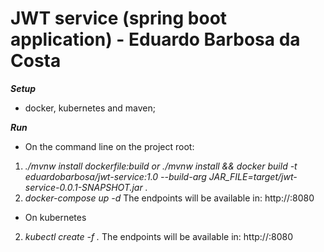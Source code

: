 # JWT service (spring boot application) - Eduardo Barbosa da Costa

***Setup***
* docker, kubernetes and maven;

***Run***
* On the command line on the project root:

1. *./mvnw install dockerfile:build or ./mvnw install && docker build -t eduardobarbosa/jwt-service:1.0 --build-arg JAR_FILE=target/jwt-service-0.0.1-SNAPSHOT.jar .*
2. *docker-compose up -d*
The endpoints will be available in: http://<docker host>:8080

* On kubernetes
2. *kubectl create -f .*
The endpoints will be available in: http://<cluster IP>:8080